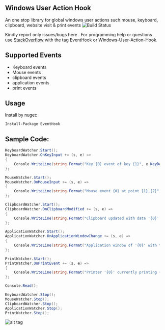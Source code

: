 ## Windows User Action Hook

An one stop library for global windows user actions such mouse, keyboard, clipboard, website visit  &amp; print events
![Build Status](https://ci.appveyor.com/api/projects/status/htea647ukrgg4qcl?svg=true)

Kindly report only issues/bugs here . For programming help or questions use [StackOverflow](http://stackoverflow.com/questions/tagged/windows-user-action-hook) with the tag EventHook or Windows-User-Action-Hook.

## Supported Events

* Keyboard events
* Mouse events
* clipboard events
* application events
* print events

## Usage

Install by nuget:

    Install-Package EventHook

## Sample Code:

```csharp
KeyboardWatcher.Start();
KeyboardWatcher.OnKeyInput += (s, e) =>
{
    Console.WriteLine(string.Format("Key {0} event of key {1}", e.KeyData.EventType, e.KeyData.Keyname));
};

MouseWatcher.Start();
MouseWatcher.OnMouseInput += (s, e) =>
{
    Console.WriteLine(string.Format("Mouse event {0} at point {1},{2}", e.Message.ToString(), e.Point.x, e.Point.y));
};

ClipboardWatcher.Start();
ClipboardWatcher.OnClipboardModified += (s, e) =>
{
    Console.WriteLine(string.Format("Clipboard updated with data '{0}' of format {1}", e.Data, e.DataFormat.ToString()));
};

ApplicationWatcher.Start();
ApplicationWatcher.OnApplicationWindowChange += (s, e) =>
{
    Console.WriteLine(string.Format("Application window of '{0}' with the title '{1}' was {2}", e.ApplicationData.AppName, e.ApplicationData.AppTitle, e.Event));
};

PrintWatcher.Start();
PrintWatcher.OnPrintEvent += (s, e) =>
{
    Console.WriteLine(string.Format("Printer '{0}' currently printing {1} pages.", e.EventData.PrinterName, e.EventData.Pages));
};

Console.Read();

KeyboardWatcher.Stop();
MouseWatcher.Stop();
ClipboardWatcher.Stop();
ApplicationWatcher.Stop();
PrintWatcher.Stop(); 
```

![alt tag](https://raw.githubusercontent.com/titanium007/Windows-User-Action-Hook/master/EventHook.Tests/Capture.PNG)
